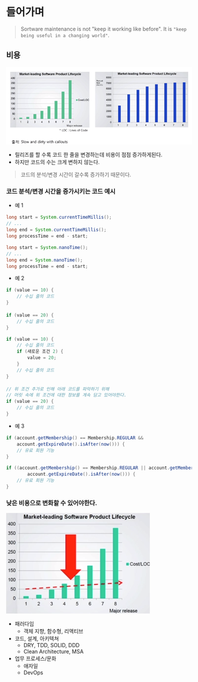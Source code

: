# 들어가며

> Sortware maintenance is not "keep it working like before".
> It is `"keep being useful in a changing world"`.

## 비용 

![](0-001.png)

- 릴리즈를 할 수록 코드 한 줄을 변경하는데 비용이 점점 증가하게된다.
- 하지만 코드의 수는 크게 변하지 않는다.

> 코드의 분석/변경 시간이 갈수록 증가하기 때문이다.

### 코드 분석/변경 시간을 증가시키는 코드 예시

- 예 1

```java
long start = System.currentTimeMillis();
// ...
long end = System.currentTimeMillis();
long processTime = end - start;
```

```java
long start = System.nanoTime();
// ...
long end = System.nanoTime();
long processTime = end - start;
```

- 예 2

```java
if (value == 10) {
    // 수십 줄의 코드
}

if (value == 20) {
    // 수십 줄의 코드
}
```

```java
if (value == 10) {
    // 수십 줄의 코드
    if (새로운 조건 2) {
        value = 20;
    }
    // 수십 줄의 코드
}

// 위 조건 추가로 인해 아래 코드를 파악하기 위해
// 머릿 속에 위 조건에 대한 정보를 계속 담고 있어야한다.
if (value == 20) {
    // 수십 줄의 코드
}
```

- 예 3

```java
if (account.getMembership() == Membership.REGULAR &&
    account.getExpireDate().isAfter(now())) {
    // 유료 회원 기능
}
```

```java
if ((account.getMembership() == Membership.REGULAR || account.getMembership == Membership.PRO) &&
        account.getExpireDate().isAfter(now())) {
    // 유료 회원 기능
}
```

### 낮은 비용으로 변화할 수 있어야한다.

![](0-002.png)

- 패러다임
    - 객체 지향, 함수형, 리액티브
- 코드, 설계, 아키텍쳐
    - DRY, TDD, SOLID, DDD
    - Clean Architecture, MSA
- 업무 프로세스/문화
    - 애자일
    - DevOps